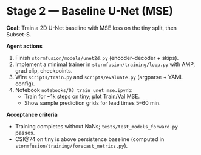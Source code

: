 # Stage 2 — Baseline U-Net (MSE)


**Goal:** Train a 2D U-Net baseline with MSE loss on the tiny split, then Subset-S.

**Agent actions**
1. Finish `stormfusion/models/unet2d.py` (encoder–decoder + skips).
2. Implement a minimal trainer in `stormfusion/training/loop.py` with AMP, grad clip, checkpoints.
3. Wire `scripts/train.py` and `scripts/evaluate.py` (argparse + YAML config).
4. Notebook `notebooks/03_train_unet_mse.ipynb`:
   - Train for ~1k steps on tiny; plot Train/Val MSE.
   - Show sample prediction grids for lead times 5–60 min.

**Acceptance criteria**
- Training completes without NaNs; `tests/test_models_forward.py` passes.
- CSI@74 on tiny is above persistence baseline (computed in `stormfusion/training/forecast_metrics.py`).

